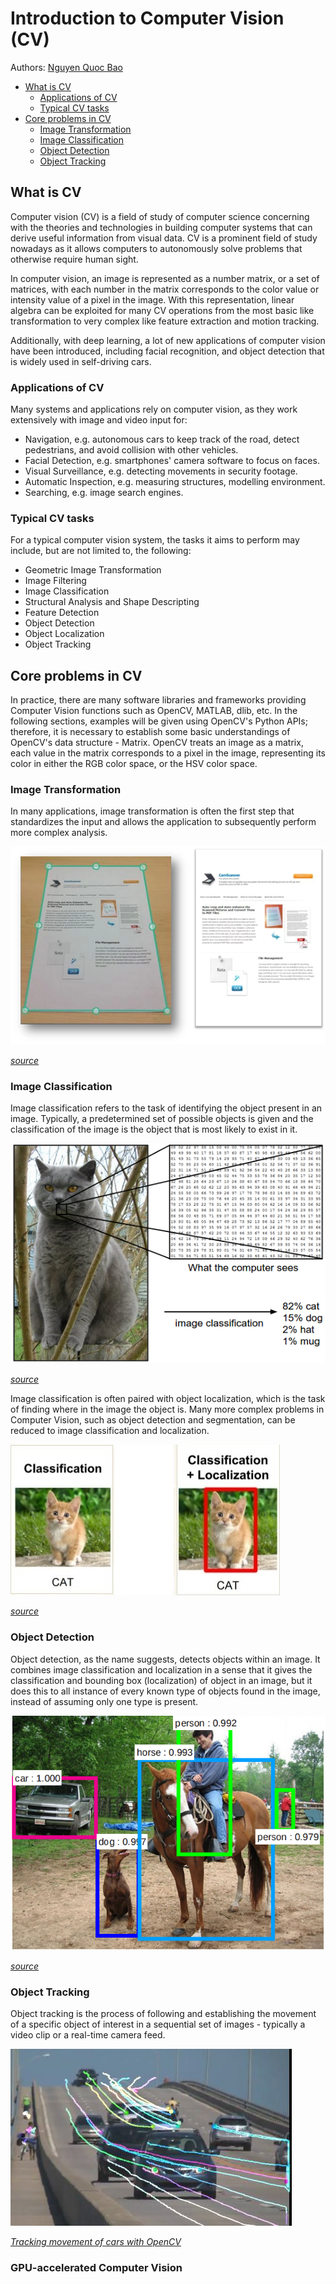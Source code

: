 # Introduction to Computer Vision (CV)
Authors: [Nguyen Quoc Bao](https://github.com/bqnguyen94)

* [What is CV](#what-is-cv)
   * [Applications of CV](#applications-of-cv)
   * [Typical CV tasks](#typical-cv-tasks)
* [Core problems in CV](#core-problems-in-cv)
   * [Image Transformation](#image-filtering)
   * [Image Classification](#image-transformation)
   * [Object Detection](#object-detection)
   * [Object Tracking](#object-tracking)


## What is CV
Computer vision (CV) is a field of study of computer science concerning with the theories and technologies in building computer systems that can derive useful information from visual data. CV is a prominent field of study nowadays as it allows computers to autonomously solve problems that otherwise require human sight.

In computer vision, an image is represented as a number matrix, or a set of matrices, with each number in the matrix corresponds to the color value or intensity value of a pixel in the image. With this representation, linear algebra can be exploited for many CV operations from the most basic like transformation to very complex like feature extraction and motion tracking.

Additionally, with deep learning, a lot of new applications of computer vision have been introduced, including facial recognition, and object detection that is widely used in self-driving cars.

### Applications of CV
Many systems and applications rely on computer vision, as they work extensively with image and video input for:

- Navigation, e.g. autonomous cars to keep track of the road, detect pedestrians, and avoid collision with other vehicles.
- Facial Detection, e.g. smartphones' camera software to focus on faces.
- Visual Surveillance, e.g. detecting movements in security footage.
- Automatic Inspection, e.g. measuring structures, modelling environment.
- Searching, e.g. image search engines.

### Typical CV tasks
For a typical computer vision system, the tasks it aims to perform may include, but are not limited to, the following:

- Geometric Image Transformation
- Image Filtering
- Image Classification
- Structural Analysis and Shape Descripting
- Feature Detection
- Object Detection
- Object Localization
- Object Tracking

## Core problems in CV
In practice, there are many software libraries and frameworks providing Computer Vision functions such as OpenCV, MATLAB, dlib, etc. In the following sections, examples will be given using OpenCV's Python APIs; therefore, it is necessary to establish some basic understandings of OpenCV's data structure - Matrix. OpenCV treats an image as a matrix, each value in the matrix corresponds to a pixel in the image, representing its color in either the RGB color space, or the HSV color space.

### Image Transformation

In many applications, image transformation is often the first step that standardizes the input and allows the application to subsequently perform more complex analysis.

![CamScanner](image_transformation.png "CamScanner Image Wrapping")

*[source](https://www.camscanner.com/)*

### Image Classification

Image classification refers to the task of identifying the object present in an image. Typically, a predetermined set of possible objects is given and the classification of the image is the object that is most likely to exist in it.

![Classification](image-classification-1.png "Cat Classified")

*[source](http://cs231n.github.io/classification/)*

Image classification is often paired with object localization, which is the task of finding where in the image the object is. Many more complex problems in Computer Vision, such as object detection and segmentation, can be reduced to image classification and localization.

![Classification](image-classification-2.png "Cat Localized")

*[source](http://cs231n.github.io/classification/)*

### Object Detection

Object detection, as the name suggests, detects objects within an image. It combines image classification and localization in a sense that it gives the classification and bounding box (localization) of object in an image, but it does this to all instance of every known type of objects found in the image, instead of assuming only one type is present.

![Detection](object-detection.png "Object detected")

*[source](https://github.com/tensorflow/models/tree/master/research/object_detection)*

### Object Tracking

Object tracking is the process of following and establishing the movement of a specific object of interest in a sequential set of images - typically a video clip or a real-time camera feed.

![Tracking movement of cars with OpenCV](object-tracking.png "Object tracked")

*[Tracking movement of cars with OpenCV](https://docs.opencv.org/3.3.1/)*

### GPU-accelerated Computer Vision
